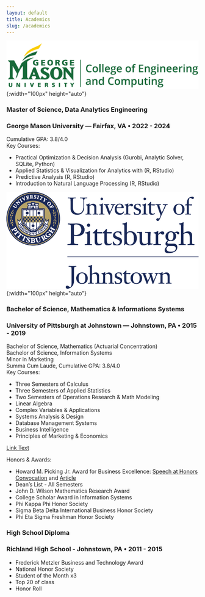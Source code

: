 ```yaml
---
layout: default
title: Academics
slug: /academics
---
```


![GMU CEC Logo](/assets/img/work/gmu-cec-logo.png){:width="100px" height="auto"}

### <b> Master of Science, Data Analytics Engineering </b><br />
### George Mason University —  Fairfax, VA  •  2022 - 2024 <br />
Cumulative GPA: 3.8/4.0 <br />
Key Courses: <br />
* Practical Optimization & Decision Analysis (Gurobi, Analytic Solver, SQLite, Python)
* Applied Statistics & Visualization for Analytics with (R, RStudio)                                                                                            
* Predictive Analysis (R, RStudio)
* Introduction to Natural Language Processing (R, RStudio)  <br />

![UPJ Logo](/assets/img/work/upj-Logo.png){:width="100px" height="auto"}

### <b> Bachelor of Science, Mathematics & Informations Systems </b> <br />
### University of Pittsburgh at Johnstown — Johnstown, PA   •   2015 - 2019 <br />
Bachelor of Science, Mathematics (Actuarial Concentration) <br />
Bachelor of Science, Information Systems <br />
Minor in Marketing <br />
Summa Cum Laude, Cumulative GPA: 3.8/4.0 <br />
Key Courses:
* Three Semesters of Calculus
* Three Semesters of Applied Statistics
* Two Semesters of Operations Research & Math Modeling
* Linear Algebra
* Complex Variables & Applications
* Systems Analysis & Design
* Database Management Systems
* Business Intelligence
* Principles of Marketing & Economics

[Link Text](/assets/img/work/TShrivastava_Assignment9.pdf)

Honors & Awards:
* Howard M. Picking Jr. Award for Business Excellence: [Speech at Honors Convocation](https://www.youtube.com/watch?v=CSGT_7AL2OE) and [Article](https://www.richlandsd.com/apps/news/article/854796)
* Dean’s List -	All Semesters
* John D. Wilson Mathematics Research Award
* College Scholar Award in Information Systems
* Phi Kappa Phi Honor Society
* Sigma Beta Delta International Business Honor Society                                                                                             
* Phi Eta Sigma Freshman Honor Society <br />

### <b> High School Diploma </b>
### Richland High School - Johnstown, PA   •   2011 - 2015  <br />
* Frederick Metzler Business and Technology Award
* National Honor Society
* Student of the Month x3
* Top 20 of class
* Honor Roll
<br />
